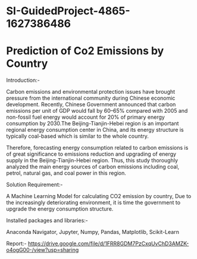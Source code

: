 # SI-GuidedProject-4865-1627386486

# Prediction of Co2 Emissions by Country
Introduction:-

Carbon emissions and environmental protection issues have brought pressure from the international community during Chinese economic development. Recently, Chinese Government announced that carbon emissions per unit of GDP would fall by 60–65% compared with 2005 and non-fossil fuel energy would account for 20% of primary energy consumption by 2030.The Beijing-Tianjin-Hebei region is an important regional energy consumption center in China, and its energy structure is typically coal-based which is similar to the whole country.

Therefore, forecasting energy consumption related to carbon emissions is of great significance to emissions reduction and upgrading of energy supply in the Beijing-Tianjin-Hebei region. Thus, this study thoroughly analyzed the main energy sources of carbon emissions including coal, petrol, natural gas, and coal power in this region.

Solution Requirement:-

A Machine Learning Model for calculating CO2 emission by country, Due to the increasingly deteriorating environment, it is time the government to upgrade the energy consumption structure.

Installed packages and libraries:- 

Anaconda Navigator, Jupyter, Numpy, Pandas, Matplotlib, Scikit-Learn

Report:- https://drive.google.com/file/d/1FRR8GDM7PzCxqUvChD3AMZK-o4ogG00-/view?usp=sharing
